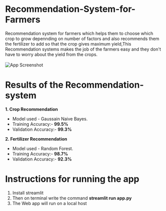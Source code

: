 # Recommendation-System-for-Farmers
Recommendation system for farmers which helps them  to choose which crop to grow depennding on number of factors and also
recommends them the fertilizer to add so that the crop gives maximum yield,This Recommendation systems makes the job of the farmers easy and they don't have to worry 
about the yield from the crops.
<br/>
<br/>
![App Screenshot](https://www.ugaoo.com/knowledge-center/wp-content/uploads/2017/07/shutterstock_301313486.jpg)

# Results of the Recommendation-system
**1. Crop Recommendation**
<br/>
* Model used - Gaussain Naive Bayes.
* Training Accuracy:- **99.5%**
* Validation Accuracy:- **99.3%**

**2. Fertilizer Recommendation**
<br/>
* Model used - Random Forest.
* Training Accuracy:- **98.7%**
* Validation Accuracy:- **92.3%**
# Instructions for running the app
1. Install streamlit 
2. Then on terminal write the command **streamlit run app.py**
3. The Web app will run on a local host
